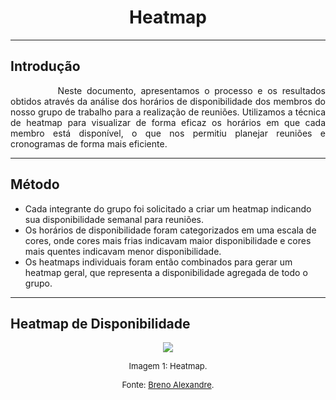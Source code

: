 <center>

# Heatmap

</center>

---

## Introdução
<p style="text-indent: 2cm; text-align: justify;">
Neste documento, apresentamos o processo e os resultados obtidos através da análise dos horários de disponibilidade dos membros do nosso grupo de trabalho para a realização de reuniões. Utilizamos a técnica de heatmap para visualizar de forma eficaz os horários em que cada membro está disponível, o que nos permitiu planejar reuniões e cronogramas de forma mais eficiente.
</p>

---

## Método
- Cada integrante do grupo foi solicitado a criar um heatmap indicando sua disponibilidade semanal para reuniões.
- Os horários de disponibilidade foram categorizados em uma escala de cores, onde cores mais frias indicavam maior disponibilidade e cores mais quentes indicavam menor disponibilidade.
- Os heatmaps individuais foram então combinados para gerar um heatmap geral, que representa a disponibilidade agregada de todo o grupo.

---

## Heatmap de Disponibilidade

<center>
<img src="https://media.discordapp.net/attachments/1226295631396605952/1226310795747397663/Heatmap.png?ex=66244ded&is=6611d8ed&hm=96b2e8f2eafcfa3d9121b97aae967293615cc4753ff6d87843c5fb274e24b2db&=&format=webp&quality=lossless" style="width:auto"/>

<font size="2"><p style="text-align: center">Imagem 1: Heatmap.</p></font>
<font size="2"><p style="text-align: center">Fonte: [Breno Alexandre](https://github.com/brenoalexandre0).</p></font>
</center>